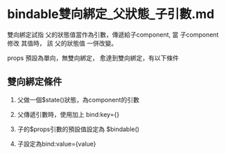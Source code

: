 # bindable雙向綁定_父狀態_子引數.md

雙向綁定試指 父的狀態值當作為引數，傳遞給子component,
當 子component 修改 其值時，
該 父的狀態值 一併改變。

props 預設為單向，無雙向綁定，
愈達到雙向綁定，有以下條件

## 雙向綁定條件

1. 父做一個$state()狀態，為component的引數
2. 父傳遞引數時，使用加上 bind:key={}

3. 子的$props引數的預設值設定為 $bindable()
4. 子設定為bind:value={value}

